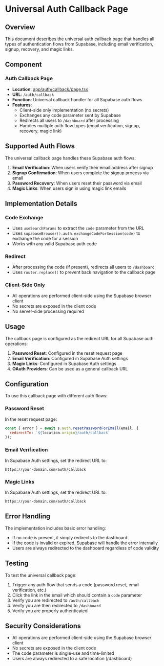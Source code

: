 # Universal Auth Callback Page

## Overview
This document describes the universal auth callback page that handles all types of authentication flows from Supabase, including email verification, signup, recovery, and magic links.

## Component

### Auth Callback Page
- **Location**: [app/auth/callback/page.tsx](file:///Users/cenkyakinlar/Documents/Dokumentit%20–%20CenkAir%20-%20MacBook%20Air/DREAMWEAVER/FOODAI/app/auth/callback/page.tsx)
- **URL**: `/auth/callback`
- **Function**: Universal callback handler for all Supabase auth flows
- **Features**:
  - Client-side only implementation (no secrets)
  - Exchanges any code parameter sent by Supabase
  - Redirects all users to `/dashboard` after processing
  - Handles multiple auth flow types (email verification, signup, recovery, magic link)

## Supported Auth Flows

The universal callback page handles these Supabase auth flows:

1. **Email Verification**: When users verify their email address after signup
2. **Signup Confirmation**: When users complete the signup process via email
3. **Password Recovery**: When users reset their password via email
4. **Magic Links**: When users sign in using magic link emails

## Implementation Details

### Code Exchange
- Uses `useSearchParams` to extract the `code` parameter from the URL
- Uses `supabaseBrowser().auth.exchangeCodeForSession(code)` to exchange the code for a session
- Works with any valid Supabase auth code

### Redirect
- After processing the code (if present), redirects all users to `/dashboard`
- Uses `router.replace()` to prevent back navigation to the callback page

### Client-Side Only
- All operations are performed client-side using the Supabase browser client
- No secrets are exposed in the client code
- No server-side processing required

## Usage

The callback page is configured as the redirect URL for all Supabase auth operations:

1. **Password Reset**: Configured in the reset request page
2. **Email Verification**: Configured in Supabase Auth settings
3. **Magic Links**: Configured in Supabase Auth settings
4. **OAuth Providers**: Can be used as a general callback URL

## Configuration

To use this callback page with different auth flows:

### Password Reset
In the reset request page:
```javascript
const { error } = await s.auth.resetPasswordForEmail(email, {
  redirectTo: `${location.origin}/auth/callback`
});
```

### Email Verification
In Supabase Auth settings, set the redirect URL to:
```
https://your-domain.com/auth/callback
```

### Magic Links
In Supabase Auth settings, set the redirect URL to:
```
https://your-domain.com/auth/callback
```

## Error Handling

The implementation includes basic error handling:
- If no code is present, it simply redirects to the dashboard
- If the code is invalid or expired, Supabase will handle the error internally
- Users are always redirected to the dashboard regardless of code validity

## Testing

To test the universal callback page:

1. Trigger any auth flow that sends a code (password reset, email verification, etc.)
2. Click the link in the email which should contain a `code` parameter
3. Verify you are redirected to `/auth/callback`
4. Verify you are then redirected to `/dashboard`
5. Verify you are properly authenticated

## Security Considerations

- All operations are performed client-side using the Supabase browser client
- No secrets are exposed in the client code
- The code parameter is single-use and time-limited
- Users are always redirected to a safe location (/dashboard)